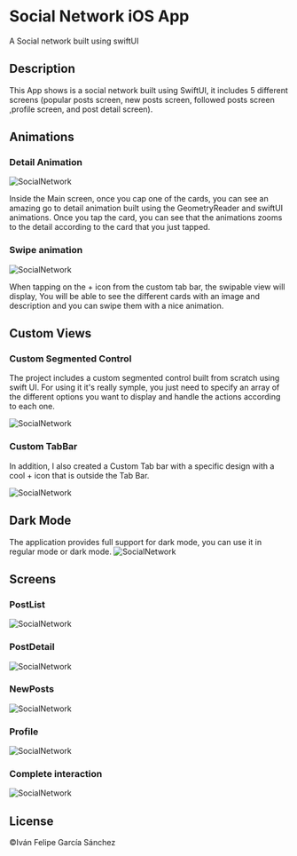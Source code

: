# Social Network iOS App
A Social network built using swiftUI

## Description
This App shows is a social network built using SwiftUI, it includes 5 different screens (popular posts screen,  new posts screen, followed posts screen ,profile screen, and post detail screen).

## Animations

### Detail Animation
![SocialNetwork](imgs/detailAnimation.gif)

Inside the Main screen, once you cap one of the cards, you can see an amazing go to detail animation built using the GeometryReader and  swiftUI animations. Once you tap the card, you can see that the animations zooms to the detail according to the card that you just tapped.

### Swipe animation
![SocialNetwork](imgs/SwipeAnimation.gif)

When tapping on the + icon from the custom tab bar, the swipable view will display, You will be able to see the different cards with an image and description and you can swipe them with a nice animation.


## Custom Views

### Custom Segmented Control

The project includes a custom segmented control built from scratch using swift UI. For using it it's really symple, you just need to specify an array of the different options you want to display and handle the actions according to each one.

![SocialNetwork](imgs/CutomSegmentedControl.png)


### Custom TabBar

In addition, I also created a Custom Tab bar with a specific design with a cool + icon that is outside the Tab Bar.

![SocialNetwork](imgs/CustomTabBar.png)


## Dark Mode
The application provides full support for dark mode, you can use it in regular mode or dark mode.
![SocialNetwork](imgs/DemoDarkMode.gif)


## Screens
### PostList
![SocialNetwork](imgs/Home.png)

### PostDetail
![SocialNetwork](imgs/Detail.png)

### NewPosts
![SocialNetwork](imgs/New.png)

### Profile
![SocialNetwork](imgs/Profile.png)

### Complete interaction
![SocialNetwork](imgs/Demo.gif)


## License
©Iván Felipe García Sánchez
